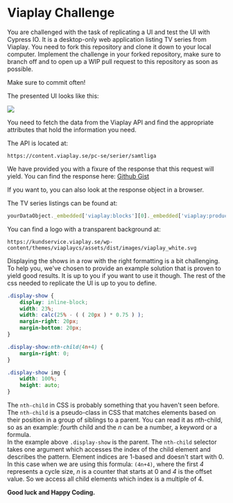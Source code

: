 # Viaplay Challenge 

You are challenged with the task of replicating a UI and test the UI with Cypress IO. It is a desktop-only web application listing TV series from Viaplay. 
You need to fork this repository and clone it down to your local computer. Implement the challenge in your forked repository, make sure to branch off and to open up a WIP pull request to this repository as soon as possible.

Make sure to commit often!

The presented UI looks like this:

![](https://github.com/CraftAcademyLabs/coach-guides/raw/master/miscellaneous/assessments/viaplay_challenge_ui.png)


You need to fetch the data from the Viaplay API and find the appropriate attributes that hold the information you need. 

The API is located at:

```
https://content.viaplay.se/pc-se/serier/samtliga
```
We have provided you with a fixure of the response that this request will yield. You can find the response here:
[Github Gist](https://gist.github.com/tochman/4b49fda022106423f8e9257e4435aa43#file-viaplay_response-json)

If you want to, you can also look at the response object in a browser.

The TV series listings can be found at: 
```js
yourDataObject._embedded['viaplay:blocks'][0]._embedded['viaplay:products']
```

You can find a logo with a transparent background at: 
```
https://kundservice.viaplay.se/wp-content/themes/viaplaycs/assets/dist/images/viaplay_white.svg
```

Displaying the shows in a row with the right formatting is a bit challenging. To help you, we've chosen to provide an example solution that is proven to yield good results. It is up to you if you want to use it though. The rest of the css needed to replicate the UI is up to you to define.

```css
.display-show {
    display: inline-block;
    width: 23%;
    width: calc(25% - ( ( 20px ) * 0.75 ) );
    margin-right: 20px;
    margin-bottom: 20px;
}

.display-show:nth-child(4n+4) {
    margin-right: 0;
}

.display-show img {
    width: 100%;
    height: auto;
}
```
The ```nth-child``` in CSS is probably something that you haven't seen before. The ```nth-child``` is a pseudo-class in CSS that matches elements based on their position in a group of siblings to a parent. You can read it as *n*th-child, so as an example: *four*th child and the *n* can be a number, a keyword or a formula.      
In the example above ```.display-show``` is the parent. 
The ```nth-child``` selector takes one argument which accesses the index of the child element and describes the pattern. Element indices are 1-based and doesn't start with 0.       
In this case when we are using this formula: ```(4n+4)```, where the first *4* represents a cycle size, *n* is a counter that starts at 0 and *4* is the offset value. So we access all child elements which index is a multiple of 4. 

**Good luck and Happy Coding.**
